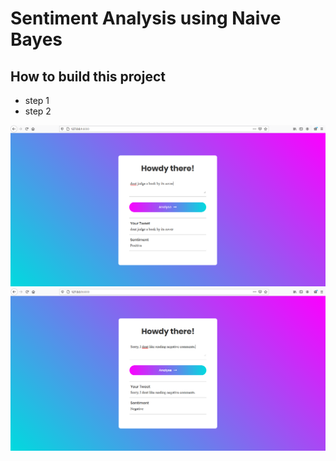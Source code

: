 # Sentiment Analysis using Naive Bayes

## How to build this project
- step 1
- step 2

<img src='./images/positive_tweet.png' style='width: 200;' >

<img src='./images/negative_tweet.png' style='width: 200;' >